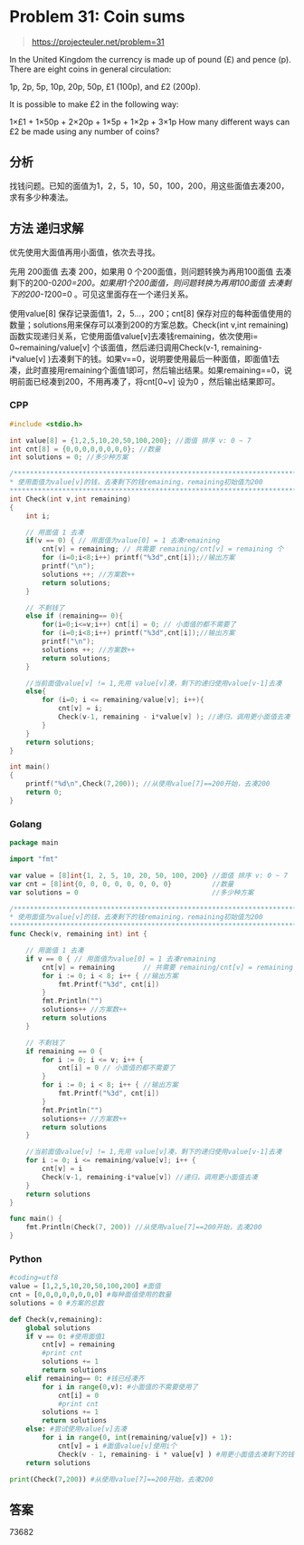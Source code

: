 # Problem 31: Coin sums

> https://projecteuler.net/problem=31

In the United Kingdom the currency is made up of pound (£) and pence (p). There are eight coins in general circulation:

1p, 2p, 5p, 10p, 20p, 50p, £1 (100p), and £2 (200p).

It is possible to make £2 in the following way:

1×£1 + 1×50p + 2×20p + 1×5p + 1×2p + 3×1p
How many different ways can £2 be made using any number of coins?

## 分析

找钱问题。已知的面值为1，2，5，10，50，100，200，用这些面值去凑200，求有多少种凑法。

## 方法 递归求解

优先使用大面值再用小面值，依次去寻找。

先用 200面值 去凑 200，如果用 0 个200面值，则问题转换为再用100面值 去凑剩下的200-0*200=200。如果用1个200面值，则问题转换为再用100面值 去凑剩下的200-1*200=0 。可见这里面存在一个递归关系。

使用value[8] 保存记录面值1，2，5…，200；cnt[8] 保存对应的每种面值使用的数量；solutions用来保存可以凑到200的方案总数。Check(int v,int remaining) 函数实现递归关系，它使用面值value[v]去凑钱remaining，依次使用i= 0~remaining/value[v] 个该面值，然后递归调用Check(v-1, remaining-i*value[v] )去凑剩下的钱。如果v==0，说明要使用最后一种面值，即面值1去凑，此时直接用remaining个面值1即可，然后输出结果。如果remaining==0，说明前面已经凑到200，不用再凑了，将cnt[0~v] 设为0 ，然后输出结果即可。


### CPP

```cpp
#include <stdio.h>

int value[8] = {1,2,5,10,20,50,100,200}; //面值 排序 v: 0 ~ 7
int cnt[8] = {0,0,0,0,0,0,0,0}; //数量
int solutions = 0; //多少种方案

/************************************************************************
* 使用面值为value[v]的钱，去凑剩下的钱remaining，remaining初始值为200
************************************************************************/
int Check(int v,int remaining)
{
    int i;

    // 用面值 1 去凑
    if(v == 0) { // 用面值为value[0] = 1 去凑remaining
        cnt[v] = remaining; // 共需要 remaining/cnt[v] = remaining 个
        for (i=0;i<8;i++) printf("%3d",cnt[i]);//输出方案
        printf("\n");
        solutions ++; //方案数++
        return solutions;
    }

    // 不剩钱了
    else if (remaining== 0){
        for(i=0;i<=v;i++) cnt[i] = 0; // 小面值的都不需要了
        for (i=0;i<8;i++) printf("%3d",cnt[i]);//输出方案
        printf("\n");
        solutions ++; //方案数++
        return solutions;
    }

    //当前面值value[v] != 1,先用 value[v]凑，剩下的递归使用value[v-1]去凑
    else{
        for (i=0; i <= remaining/value[v]; i++){
            cnt[v] = i;
            Check(v-1, remaining - i*value[v] ); //递归，调用更小面值去凑
        }
    }
    return solutions;
}

int main()
{
    printf("%d\n",Check(7,200)); //从使用value[7]==200开始，去凑200
    return 0;
}
```

### Golang

```go
package main

import "fmt"

var value = [8]int{1, 2, 5, 10, 20, 50, 100, 200} //面值 排序 v: 0 ~ 7
var cnt = [8]int{0, 0, 0, 0, 0, 0, 0, 0}          //数量
var solutions = 0                                 //多少种方案

/************************************************************************
* 使用面值为value[v]的钱，去凑剩下的钱remaining，remaining初始值为200
************************************************************************/
func Check(v, remaining int) int {

	// 用面值 1 去凑
	if v == 0 { // 用面值为value[0] = 1 去凑remaining
		cnt[v] = remaining       // 共需要 remaining/cnt[v] = remaining 个
		for i := 0; i < 8; i++ { //输出方案
			fmt.Printf("%3d", cnt[i])
		}
		fmt.Println("")
		solutions++ //方案数++
		return solutions
	}

	// 不剩钱了
	if remaining == 0 {
		for i := 0; i <= v; i++ {
			cnt[i] = 0 // 小面值的都不需要了
		}
		for i := 0; i < 8; i++ { //输出方案
			fmt.Printf("%3d", cnt[i])
		}
		fmt.Println("")
		solutions++ //方案数++
		return solutions
	}

	//当前面值value[v] != 1,先用 value[v]凑，剩下的递归使用value[v-1]去凑
	for i := 0; i <= remaining/value[v]; i++ {
		cnt[v] = i
		Check(v-1, remaining-i*value[v]) //递归，调用更小面值去凑
	}
	return solutions
}

func main() {
	fmt.Println(Check(7, 200)) //从使用value[7]==200开始，去凑200
}

```


### Python

```python
#coding=utf8
value = [1,2,5,10,20,50,100,200] #面值
cnt = [0,0,0,0,0,0,0,0] #每种面值使用的数量
solutions = 0 #方案的总数

def Check(v,remaining):
    global solutions
    if v == 0: #使用面值1
        cnt[v] = remaining
        #print cnt
        solutions += 1
        return solutions
    elif remaining== 0: #钱已经凑齐
        for i in range(0,v): #小面值的不需要使用了
            cnt[i] = 0
            #print cnt
        solutions += 1
        return solutions
    else: #尝试使用value[v]去凑
        for i in range(0, int(remaining/value[v]) + 1):
            cnt[v] = i #面值value[v]使用i个
            Check(v - 1, remaining- i * value[v] ) #用更小面值去凑剩下的钱
    return solutions

print(Check(7,200)) #从使用value[7]==200开始，去凑200
```

## 答案
73682